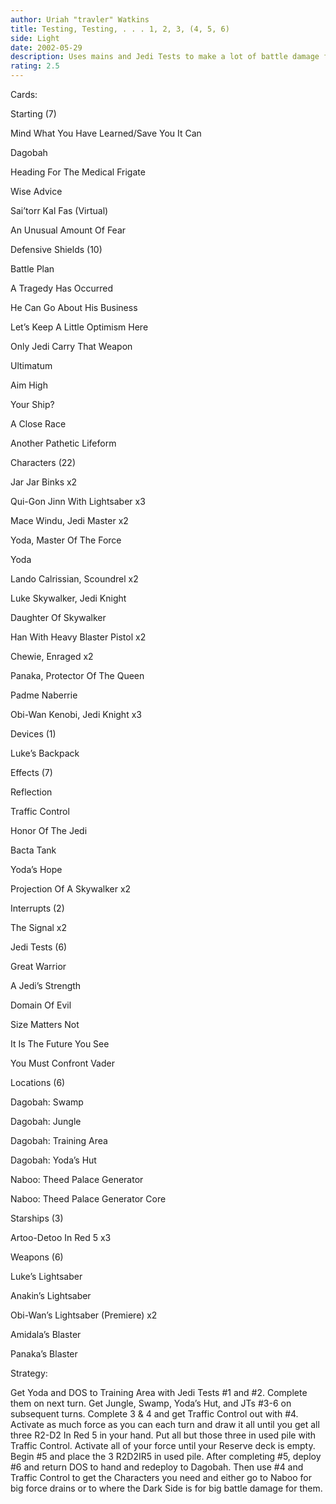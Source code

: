 ```yaml
---
author: Uriah "travler" Watkins
title: Testing, Testing, . . . 1, 2, 3, (4, 5, 6)
side: Light
date: 2002-05-29
description: Uses mains and Jedi Tests to make a lot of battle damage for the Dark Side. This deck needs work, but I’ve done okay with it.
rating: 2.5
---
```

Cards: 

Starting (7)
Mind What You Have Learned/Save You It Can
Dagobah
Heading For The Medical Frigate
Wise Advice
Sai’torr Kal Fas (Virtual)
An Unusual Amount Of Fear

Defensive Shields (10)
Battle Plan
A Tragedy Has Occurred
He Can Go About His Business
Let’s Keep A Little Optimism Here
Only Jedi Carry That Weapon
Ultimatum
Aim High
Your Ship?
A Close Race
Another Pathetic Lifeform

Characters (22)
Jar Jar Binks x2
Qui-Gon Jinn With Lightsaber x3
Mace Windu, Jedi Master x2
Yoda, Master Of The Force
Yoda
Lando Calrissian, Scoundrel x2
Luke Skywalker, Jedi Knight
Daughter Of Skywalker
Han With Heavy Blaster Pistol x2
Chewie, Enraged x2
Panaka, Protector Of The Queen
Padme Naberrie
Obi-Wan Kenobi, Jedi Knight x3

Devices (1)
Luke’s Backpack

Effects (7)
Reflection
Traffic Control
Honor Of The Jedi
Bacta Tank
Yoda’s Hope
Projection Of A Skywalker x2

Interrupts (2)
The Signal x2

Jedi Tests (6)
Great Warrior
A Jedi’s Strength
Domain Of Evil
Size Matters Not
It Is The Future You See
You Must Confront Vader

Locations (6)
Dagobah: Swamp
Dagobah: Jungle
Dagobah: Training Area
Dagobah: Yoda’s Hut
Naboo: Theed Palace Generator
Naboo: Theed Palace Generator Core

Starships (3)
Artoo-Detoo In Red 5 x3

Weapons (6)
Luke’s Lightsaber
Anakin’s Lightsaber
Obi-Wan’s Lightsaber (Premiere) x2
Amidala’s Blaster
Panaka’s Blaster 

Strategy: 

Get Yoda and DOS to Training Area with Jedi Tests #1 and #2. Complete them on next turn. Get Jungle, Swamp, Yoda’s Hut, and JTs #3-6 on subsequent turns. Complete 3 & 4 and get Traffic Control out with #4. Activate as much force as you can each turn and draw it all until you get all three R2-D2 In Red 5 in your hand. Put all but those three in used pile with Traffic Control. Activate all of your force until your Reserve deck is empty. Begin #5 and place the 3 R2D2IR5 in used pile. After completing #5, deploy #6 and return DOS to hand and redeploy to Dagobah. Then use #4 and Traffic Control to get the Characters you need and either go to Naboo for big force drains or to where the Dark Side is for big battle damage for them. 
